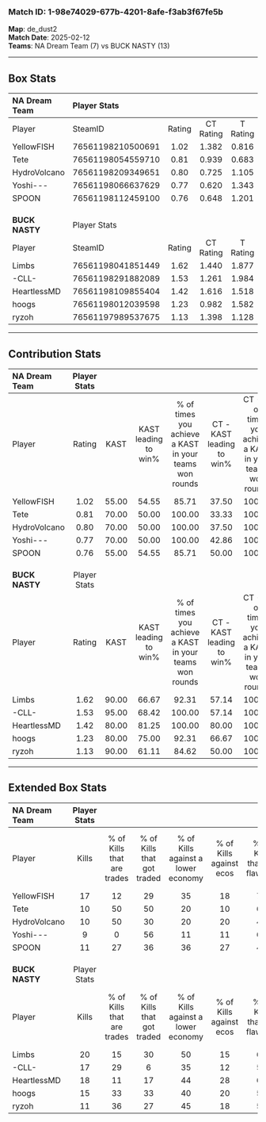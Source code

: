 ### Match ID: 1-98e74029-677b-4201-8afe-f3ab3f67fe5b  
**Map**: de_dust2  
**Match Date**: 2025-02-12  
**Teams**: NA Dream Team (7) vs BUCK NASTY (13)  

---  

## Box Stats  

| **NA Dream Team** | Player Stats      |        |           |          |       |       |       |         |        |      |     |
| :- | :- | :-: | :-: | :-: | :-: | :-: | :-: | :-: | :-: | :-: | :-: |
| Player            | SteamID           | Rating | CT Rating | T Rating | KAST  |  ADR  | Kills | Assists | Deaths | K/D  | HS% |
| YellowFISH        | 76561198210500691 |  1.02  |   1.382   |  0.816   | 55.00 | 73.9  |  17   |    3    |   16   | 1.06 | 52  |
| Tete              | 76561198054559710 |  0.81  |   0.939   |  0.683   | 70.00 | 69.3  |  10   |    2    |   16   | 0.63 | 70  |
| HydroVolcano      | 76561198209349651 |  0.80  |   0.725   |  1.105   | 70.00 | 59.0  |  10   |    6    |   16   | 0.63 | 30  |
| Yoshi---          | 76561198066637629 |  0.77  |   0.620   |  1.343   | 70.00 | 62.3  |   9   |    8    |   16   | 0.56 | 77  |
| SPOON             | 76561198112459100 |  0.76  |   0.648   |  1.201   | 55.00 | 77.8  |  11   |    5    |   17   | 0.65 | 54  |
|                   |                   |        |           |          |       |       |       |         |        |      |     |
|                   |                   |        |           |          |       |       |       |         |        |      |     |
|                   |                   |        |           |          |       |       |       |         |        |      |     |
| **BUCK NASTY**    | Player Stats      |        |           |          |       |       |       |         |        |      |     |
| Player            | SteamID           | Rating | CT Rating | T Rating | KAST  |  ADR  | Kills | Assists | Deaths | K/D  | HS% |
| Limbs             | 76561198041851449 |  1.62  |   1.440   |  1.877   | 90.00 | 82.6  |  20   |    3    |   9    | 2.22 | 40  |
| -CLL-             | 76561198291882089 |  1.53  |   1.261   |  1.984   | 95.00 | 106.9 |  17   |   10    |   13   | 1.31 | 58  |
| HeartlessMD       | 76561198109855404 |  1.42  |   1.616   |  1.518   | 80.00 | 92.5  |  18   |    4    |   12   | 1.50 | 27  |
| hoogs             | 76561198012039598 |  1.23  |   0.982   |  1.582   | 80.00 | 76.3  |  15   |    3    |   12   | 1.25 | 46  |
| ryzoh             | 76561197989537675 |  1.13  |   1.398   |  1.128   | 90.00 | 65.3  |  11   |    4    |   11   | 1.00 | 63  |
---  

## Contribution Stats  

| **NA Dream Team** | Player Stats |       |                      |                                                        |                           |                                                             |                          |                                                            |
| :- | :-: | :-: | :-: | :-: | :-: | :-: | :-: | :-: |
| Player            |    Rating    | KAST  | KAST leading to win% | % of times you achieve a KAST in your teams won rounds | CT - KAST leading to win% | CT - % of times you achieve a KAST in your teams won rounds | T - KAST leading to win% | T - % of times you achieve a KAST in your teams won rounds |
| YellowFISH        |     1.02     | 55.00 |        54.55         |                         85.71                          |           37.50           |                           100.00                            |          100.00          |                           75.00                            |
| Tete              |     0.81     | 70.00 |        50.00         |                         100.00                         |           33.33           |                           100.00                            |          80.00           |                           100.00                           |
| HydroVolcano      |     0.80     | 70.00 |        50.00         |                         100.00                         |           37.50           |                           100.00                            |          66.67           |                           100.00                           |
| Yoshi---          |     0.77     | 70.00 |        50.00         |                         100.00                         |           42.86           |                           100.00                            |          57.14           |                           100.00                           |
| SPOON             |     0.76     | 55.00 |        54.55         |                         85.71                          |           50.00           |                           100.00                            |          60.00           |                           75.00                            |
|                   |              |       |                      |                                                        |                           |                                                             |                          |                                                            |
|                   |              |       |                      |                                                        |                           |                                                             |                          |                                                            |
|                   |              |       |                      |                                                        |                           |                                                             |                          |                                                            |
| **BUCK NASTY**    | Player Stats |       |                      |                                                        |                           |                                                             |                          |                                                            |
| Player            |    Rating    | KAST  | KAST leading to win% | % of times you achieve a KAST in your teams won rounds | CT - KAST leading to win% | CT - % of times you achieve a KAST in your teams won rounds | T - KAST leading to win% | T - % of times you achieve a KAST in your teams won rounds |
| Limbs             |     1.62     | 90.00 |        66.67         |                         92.31                          |           57.14           |                           100.00                            |          72.73           |                           88.89                            |
| -CLL-             |     1.53     | 95.00 |        68.42         |                         100.00                         |           57.14           |                           100.00                            |          75.00           |                           100.00                           |
| HeartlessMD       |     1.42     | 80.00 |        81.25         |                         100.00                         |           80.00           |                           100.00                            |          81.82           |                           100.00                           |
| hoogs             |     1.23     | 80.00 |        75.00         |                         92.31                          |           66.67           |                           100.00                            |          80.00           |                           88.89                            |
| ryzoh             |     1.13     | 90.00 |        61.11         |                         84.62                          |           50.00           |                           100.00                            |          70.00           |                           77.78                            |
---  

## Extended Box Stats  

| **NA Dream Team** | Player Stats |                            |                            |                                    |                         |                              |                                 |        |                             |                                     |                          |                               |                            |
| :- | :-: | :-: | :-: | :-: | :-: | :-: | :-: | :-: | :-: | :-: | :-: | :-: | :-: |
| Player            |    Kills     | % of Kills that are trades | % of Kills that got traded | % of Kills against a lower economy | % of Kills against ecos | % of Kills that are flawless | % of Kills that are close duels | Deaths | % of Deaths that get traded | % of Deaths against a lower economy | % of Deaths against ecos | % of Deaths that are flawless | % of Deaths that are close |
| YellowFISH        |      17      |             12             |             29             |                 35                 |           18            |              76              |                0                |   16   |             31              |                 19                  |            13            |              69               |             13             |
| Tete              |      10      |             50             |             50             |                 20                 |           10            |              60              |                0                |   16   |              6              |                  6                  |            6             |              50               |             0              |
| HydroVolcano      |      10      |             50             |             30             |                 20                 |           20            |              40              |                0                |   16   |             19              |                  6                  |            0             |              50               |             6              |
| Yoshi---          |      9       |             0              |             56             |                 11                 |           11            |              67              |                0                |   16   |             31              |                  0                  |            0             |              81               |             6              |
| SPOON             |      11      |             27             |             36             |                 36                 |           27            |              45              |                0                |   17   |             24              |                  6                  |            6             |              47               |             12             |
|                   |              |                            |                            |                                    |                         |                              |                                 |        |                             |                                     |                          |                               |                            |
|                   |              |                            |                            |                                    |                         |                              |                                 |        |                             |                                     |                          |                               |                            |
|                   |              |                            |                            |                                    |                         |                              |                                 |        |                             |                                     |                          |                               |                            |
| **BUCK NASTY**    | Player Stats |                            |                            |                                    |                         |                              |                                 |        |                             |                                     |                          |                               |                            |
| Player            |    Kills     | % of Kills that are trades | % of Kills that got traded | % of Kills against a lower economy | % of Kills against ecos | % of Kills that are flawless | % of Kills that are close duels | Deaths | % of Deaths that get traded | % of Deaths against a lower economy | % of Deaths against ecos | % of Deaths that are flawless | % of Deaths that are close |
| Limbs             |      20      |             15             |             30             |                 50                 |           15            |              65              |               15                |   9    |             33              |                 22                  |            0             |              56               |             0              |
| -CLL-             |      17      |             29             |             6              |                 35                 |           12            |              53              |                0                |   13   |             46              |                 31                  |            8             |              69               |             0              |
| HeartlessMD       |      18      |             11             |             17             |                 44                 |           28            |              67              |                0                |   12   |             42              |                 33                  |            17            |              58               |             0              |
| hoogs             |      15      |             33             |             33             |                 40                 |           20            |              53              |               20                |   12   |             33              |                 42                  |            8             |              58               |             0              |
| ryzoh             |      11      |             36             |             27             |                 45                 |           18            |              55              |                0                |   11   |             36              |                 36                  |            9             |              55               |             0              |
